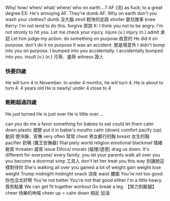 Why/ how/ when/ what/ where/ who on earth....?
AF (流)  as fuck; to a great degree
EX: He's annoying AF. They're dumb AF.
Why on earth don't you wash your clothes?
dumb 沒大腦
stroll 輕快的走路
stroller 嬰兒推車 
knee
Kerry:  I'm not tend to do this.
forgive 原諒
K:  I think you not to be angry. I'm not stronly to hit you. Let me check your injury.
injure (v.)
injury (n.)
admit 承認
Let him judge my action.
do something on  purpose 故意的
He did it on purpose.
don't do it no purpose
It was an accident. 那是場意外
I didn't bump into you on purpose.
I bumped into you accidentally.
I accidentally bumped into you.
insult (v.) (n.) 污辱、羞辱
witness 證人

### 快要四歲
He will turn 4 in November.
In under 4 months, he will turn 4.
He is about to turn 4.
4 years old
He is nearly/ under 4
close to 4

### 剛剛超過四歲
He just turned 
He is just over 
He is little over....

can you do me a favor
something for babies to eat
could let them calm down
plastic 塑膠
put it in babie's mouths
calm (down)
comfort
pacify
(up) 動詞
使冷靜、安撫
very often 常常
chest 男女都行的胸
breast 女生的胸
pacifier 奶嘴 (魔王安撫器)
filial piety
world religion
emotional blackmail 情緒勒索
threaten 威脅
issue
Ethics/ morals (倫理/道德) drag us down.
It's different for everyone/ every family.
you let your parents walk all over you
you become a doormat
simp 工具人
don't let her treat you this way 別讓她這樣對待你
She's walking all over you
gained a lot of weight
gain weight
lose weight
Trump
midnight
midnight snack 消夜
waist 腰圍
You're not too good. 你也沒太好啊
You're not better
You're not that good either
I'm a little heavy. 我有點重
We can get fit together
workout
Go break a leg. 【努力到斷腿】
cheer 快樂的吶喊
cheer up = calm down 相反
加油
